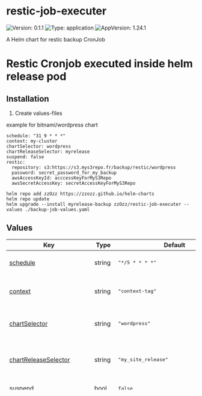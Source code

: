 # restic-job-executer

![Version: 0.1.1](https://img.shields.io/badge/Version-0.1.1-informational?style=flat-square) ![Type: application](https://img.shields.io/badge/Type-application-informational?style=flat-square) ![AppVersion: 1.24.1](https://img.shields.io/badge/AppVersion-1.24.1-informational?style=flat-square)

A Helm chart for restic backup CronJob

# Restic Cronjob executed inside helm release pod

## Installation

1. Create values-files

example for bitnami/wordpress chart

~~~
schedule: "31 9 * * *"
context: my-cluster
chartSelector: wordpress
chartReleaseSelector: myrelease
suspend: false
restic:
  repository: s3:https://s3.mys3repo.fr/backup/restic/wordpress
  password: secret_password_for_my_backup
  awsAccessKeyId: acccessKeyForMyS3Repo
  awsSecretAccessKey: secretAccessKeyForMyS3Repo
~~~

~~~
helm repo add zzOzz https://zzozz.github.io/helm-charts
helm repo update
helm upgrade --install myrelease-backup zzOzz/restic-job-executer --values ./backup-job-values.yaml
~~~

## Values

<table height="400px" >
	<thead>
		<th>Key</th>
		<th>Type</th>
		<th>Default</th>
		<th>Description</th>
	</thead>
	<tbody>
		<tr>
			<td id="schedule"><a href="./values.yaml#L6">schedule</a></td>
			<td>
string
</td>
			<td>
				<div style="max-width: 300px;">
<pre lang="json">
"*/5 * * * *"
</pre>
</div>
			</td>
			<td>Configure the cronjob schedule</td>
		</tr>
		<tr>
			<td id="context"><a href="./values.yaml#L9">context</a></td>
			<td>
string
</td>
			<td>
				<div style="max-width: 300px;">
<pre lang="json">
"context-tag"
</pre>
</div>
			</td>
			<td>Context used to set hostname for backup</td>
		</tr>
		<tr>
			<td id="chartSelector"><a href="./values.yaml#L11">chartSelector</a></td>
			<td>
string
</td>
			<td>
				<div style="max-width: 300px;">
<pre lang="json">
"wordpress"
</pre>
</div>
			</td>
			<td>name of the chart (used to select pod)</td>
		</tr>
		<tr>
			<td id="chartReleaseSelector"><a href="./values.yaml#L13">chartReleaseSelector</a></td>
			<td>
string
</td>
			<td>
				<div style="max-width: 300px;">
<pre lang="json">
"my_site_release"
</pre>
</div>
			</td>
			<td>name of the chart release (used to select pod)</td>
		</tr>
		<tr>
			<td id="suspend"><a href="./values.yaml#L15">suspend</a></td>
			<td>
bool
</td>
			<td>
				<div style="max-width: 300px;">
<pre lang="json">
false
</pre>
</div>
			</td>
			<td>Suspend cronjob</td>
		</tr>
		<tr>
			<td id="image"><a href="./values.yaml#L17">image</a></td>
			<td>
object
</td>
			<td>
				<div style="max-width: 300px;">
<pre lang="json">
{
  "pullPolicy": "IfNotPresent",
  "repository": "bitnami/kubectl",
  "tag": ""
}
</pre>
</div>
			</td>
			<td>image used for kubectl command</td>
		</tr>
		<tr>
			<td id="image--repository"><a href="./values.yaml#L19">image.repository</a></td>
			<td>
string
</td>
			<td>
				<div style="max-width: 300px;">
<pre lang="json">
"bitnami/kubectl"
</pre>
</div>
			</td>
			<td>repo of image used for kubectl command</td>
		</tr>
		<tr>
			<td id="image--pullPolicy"><a href="./values.yaml#L21">image.pullPolicy</a></td>
			<td>
string
</td>
			<td>
				<div style="max-width: 300px;">
<pre lang="json">
"IfNotPresent"
</pre>
</div>
			</td>
			<td>pullPolicy of image used for kubectl command</td>
		</tr>
		<tr>
			<td id="image--tag"><a href="./values.yaml#L23">image.tag</a></td>
			<td>
string
</td>
			<td>
				<div style="max-width: 300px;">
<pre lang="json">
""
</pre>
</div>
			</td>
			<td>tag of image used for kubectl command</td>
		</tr>
		<tr>
			<td id="restic--bunzip2DownloadUrl"><a href="./values.yaml#L27">restic.bunzip2DownloadUrl</a></td>
			<td>
string
</td>
			<td>
				<div style="max-width: 300px;">
<pre lang="json">
"https://busybox.net/downloads/binaries/1.35.0-x86_64-linux-musl/busybox_BUNZIP2"
</pre>
</div>
			</td>
			<td>bzip2 download url to extract restic binary</td>
		</tr>
		<tr>
			<td id="restic--downloadUrl"><a href="./values.yaml#L29">restic.downloadUrl</a></td>
			<td>
string
</td>
			<td>
				<div style="max-width: 300px;">
<pre lang="json">
"https://github.com/restic/restic/releases/download/v0.13.1/restic_0.13.1_linux_amd64.bz2"
</pre>
</div>
			</td>
			<td>restic download url to install binary if not present</td>
		</tr>
		<tr>
			<td id="restic--repository"><a href="./values.yaml#L31">restic.repository</a></td>
			<td>
string
</td>
			<td>
				<div style="max-width: 300px;">
<pre lang="json">
"s3:s3.amazonaws.com/bucket_name/restic"
</pre>
</div>
			</td>
			<td>repo location of restic backup</td>
		</tr>
		<tr>
			<td id="restic--password"><a href="./values.yaml#L33">restic.password</a></td>
			<td>
string
</td>
			<td>
				<div style="max-width: 300px;">
<pre lang="json">
"restic-password"
</pre>
</div>
			</td>
			<td>password of restic backup</td>
		</tr>
		<tr>
			<td id="restic--awsAccessKeyId"><a href="./values.yaml#L35">restic.awsAccessKeyId</a></td>
			<td>
string
</td>
			<td>
				<div style="max-width: 300px;">
<pre lang="json">
"AWS_ACCESS_KEY_ID"
</pre>
</div>
			</td>
			<td>s3 config access for restic backup</td>
		</tr>
		<tr>
			<td id="restic--awsSecretAccessKey"><a href="./values.yaml#L37">restic.awsSecretAccessKey</a></td>
			<td>
string
</td>
			<td>
				<div style="max-width: 300px;">
<pre lang="json">
"AWS_SECRET_ACCESS_KEY"
</pre>
</div>
			</td>
			<td>s3 config access for restic backup</td>
		</tr>
		<tr>
			<td id="restic--forgetOptions"><a href="./values.yaml#L39">restic.forgetOptions</a></td>
			<td>
string
</td>
			<td>
				<div style="max-width: 300px;">
<pre lang="json">
"--keep-last 7 --keep-weekly 5 --prune"
</pre>
</div>
			</td>
			<td>restic forget options</td>
		</tr>
		<tr>
			<td id="restic--backupOptions"><a href="./values.yaml#L41">restic.backupOptions</a></td>
			<td>
string
</td>
			<td>
				<div style="max-width: 300px;">
<pre lang="json">
"--exclude=/bitnami/wordpress/bin --exclude=/bitnami/wordpress/wp-content/updraft/ /bitnami/wordpress"
</pre>
</div>
			</td>
			<td>restic backup options</td>
		</tr>
		<tr>
			<td id="beforeBackupScript"><a href="./values.yaml#L44">beforeBackupScript</a></td>
			<td>
string
</td>
			<td>
				<div style="max-width: 300px;">
<pre lang="json">
"export DATE=$(date +'%m-%d-%Y-%H_%M')\nwp db export \"/bitnami/wordpress/\"\\$DATE\".sql\""
</pre>
</div>
			</td>
			<td>script executed before backup (do not forget \ before $ if bash variables used)</td>
		</tr>
		<tr>
			<td id="afterBackupScript"><a href="./values.yaml#L48">afterBackupScript</a></td>
			<td>
string
</td>
			<td>
				<div style="max-width: 300px;">
<pre lang="json">
"rm \"/bitnami/wordpress/\"\\$DATE\".sql\""
</pre>
</div>
			</td>
			<td>script executed after backup (do not forget \ before $ if bash variables used)</td>
		</tr>
		<tr>
			<td id="imagePullSecrets"><a href="./values.yaml#L50">imagePullSecrets</a></td>
			<td>
list
</td>
			<td>
				<div style="max-width: 300px;">
<pre lang="json">
[]
</pre>
</div>
			</td>
			<td></td>
		</tr>
		<tr>
			<td id="nameOverride"><a href="./values.yaml#L51">nameOverride</a></td>
			<td>
string
</td>
			<td>
				<div style="max-width: 300px;">
<pre lang="json">
""
</pre>
</div>
			</td>
			<td></td>
		</tr>
		<tr>
			<td id="fullnameOverride"><a href="./values.yaml#L52">fullnameOverride</a></td>
			<td>
string
</td>
			<td>
				<div style="max-width: 300px;">
<pre lang="json">
""
</pre>
</div>
			</td>
			<td></td>
		</tr>
		<tr>
			<td id="serviceAccount--create"><a href="./values.yaml#L56">serviceAccount.create</a></td>
			<td>
bool
</td>
			<td>
				<div style="max-width: 300px;">
<pre lang="json">
true
</pre>
</div>
			</td>
			<td>Specifies whether a service account should be created</td>
		</tr>
		<tr>
			<td id="serviceAccount--annotations"><a href="./values.yaml#L58">serviceAccount.annotations</a></td>
			<td>
object
</td>
			<td>
				<div style="max-width: 300px;">
<pre lang="json">
{}
</pre>
</div>
			</td>
			<td>Annotations to add to the service account</td>
		</tr>
		<tr>
			<td id="serviceAccount--name"><a href="./values.yaml#L61">serviceAccount.name</a></td>
			<td>
string
</td>
			<td>
				<div style="max-width: 300px;">
<pre lang="json">
""
</pre>
</div>
			</td>
			<td>The name of the service account to use. If not set and create is true, a name is generated using the fullname template</td>
		</tr>
		<tr>
			<td id="podAnnotations"><a href="./values.yaml#L63">podAnnotations</a></td>
			<td>
object
</td>
			<td>
				<div style="max-width: 300px;">
<pre lang="json">
{}
</pre>
</div>
			</td>
			<td></td>
		</tr>
		<tr>
			<td id="podSecurityContext"><a href="./values.yaml#L65">podSecurityContext</a></td>
			<td>
object
</td>
			<td>
				<div style="max-width: 300px;">
<pre lang="json">
{}
</pre>
</div>
			</td>
			<td></td>
		</tr>
		<tr>
			<td id="securityContext"><a href="./values.yaml#L68">securityContext</a></td>
			<td>
object
</td>
			<td>
				<div style="max-width: 300px;">
<pre lang="json">
{}
</pre>
</div>
			</td>
			<td></td>
		</tr>
		<tr>
			<td id="resources"><a href="./values.yaml#L76">resources</a></td>
			<td>
object
</td>
			<td>
				<div style="max-width: 300px;">
<pre lang="json">
{}
</pre>
</div>
			</td>
			<td></td>
		</tr>
		<tr>
			<td id="nodeSelector"><a href="./values.yaml#L88">nodeSelector</a></td>
			<td>
object
</td>
			<td>
				<div style="max-width: 300px;">
<pre lang="json">
{}
</pre>
</div>
			</td>
			<td></td>
		</tr>
		<tr>
			<td id="tolerations"><a href="./values.yaml#L90">tolerations</a></td>
			<td>
list
</td>
			<td>
				<div style="max-width: 300px;">
<pre lang="json">
[]
</pre>
</div>
			</td>
			<td></td>
		</tr>
		<tr>
			<td id="affinity"><a href="./values.yaml#L92">affinity</a></td>
			<td>
object
</td>
			<td>
				<div style="max-width: 300px;">
<pre lang="json">
{}
</pre>
</div>
			</td>
			<td></td>
		</tr>
	</tbody>
</table>

